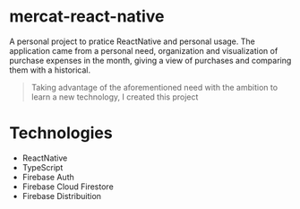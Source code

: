 # mercat-react-native
A personal project to pratice ReactNative and personal usage. The application came from a personal need, organization and visualization of purchase expenses in the month, giving a view of purchases and comparing them with a historical.

> Taking advantage of the aforementioned need with the ambition to learn a new technology, I created this project

# Technologies

- ReactNative
- TypeScript
- Firebase Auth
- Firebase Cloud Firestore
- Firebase Distribuition
